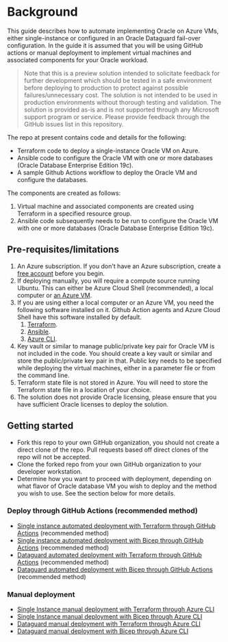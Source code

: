 # Background

This guide describes how to automate implementing Oracle on Azure VMs, either single-instance or configured in an Oracle Dataguard fail-over configuration. In the guide it is assumed that you will be using GitHub actions or manual deployment to implement virtual machines and associated components for your Oracle workload.

> Note that this is a preview solution intended to solicitate feedback for further development which should be tested in a safe environment before deploying to production to protect against possible failures/unnecessary cost. The solution is not intended to be used in production environments without thorough testing and validation. The solution is provided as-is and is not supported through any Microsoft support program or service. Please provide feedback through the GitHub issues list in this repository.

The repo at present contains code and details for the following:

- Terraform code to deploy a single-instance Oracle VM on Azure.
- Ansible code to configure the Oracle VM with one or more databases (Oracle Database Enterprise Edition 19c).
- A sample Github Actions workflow to deploy the Oracle VM and configure the databases.

The components are created as follows:

1. Virtual machine and associated components are created using Terraform in a specified resource group.
2. Ansible code subsequently needs to be run to configure the Oracle VM with one or more databases (Oracle Database Enterprise Edition 19c).

## Pre-requisites/limitations

1. An Azure subscription. If you don't have an Azure subscription, create a [free account](https://azure.microsoft.com/en-us/free/?ref=microsoft.com&utm_source=microsoft.com&utm_medium=docs&utm_campaign=visualstudio) before you begin.
2. If deploying manually, you will require a compute source running Ubuntu. This can either be Azure Cloud Shell (recommended), a local computer or [an Azure VM](https://learn.microsoft.com/en-us/azure/virtual-machines/linux/quick-create-portal?tabs=ubuntu).
3. If you are using either a local computer or an Azure VM, you need the following software installed on it. Github Action agents and Azure Cloud Shell have this software installed by default.
    1. [Terraform](https://developer.hashicorp.com/terraform/downloads).
    1. [Ansible](https://docs.ansible.com/ansible/latest/installation_guide/installation_distros.html).
    1. [Azure CLI](https://learn.microsoft.com/en-us/cli/azure/install-azure-cli-linux?pivots=apt).
4. Key vault or similar to manage public/private key pair for Oracle VM is not included in the code. You should create a key vault or similar and store the public/private key pair in that. Public key needs to be specified while deploying the virtual machines, either in a parameter file or from the command line.
5. Terraform state file is not stored in Azure. You will need to store the Terraform state file in a location of your choice.
6. The solution does not provide Oracle licensing, please ensure that you have sufficient Oracle licenses to deploy the solution.

## Getting started

- Fork this repo to your own GitHub organization, you should not create a direct clone of the repo. Pull requests based off direct clones of the repo will not be accepted.
- Clone the forked repo from your own GitHub organization to your developer workstation.
- Determine how you want to proceed with deployment, depending on what flavor of Oracle database VM you wish to deploy and the method you wish to use. See the section below for more details.

### Deploy through GitHub Actions (recommended method)

- [Single instance automated deployment with Terraform through GitHub Actions](./Deploy-SI-with-TF-GitHub-Actions.md) (recommended method)
- [Single instance automated deployment with Bicep through GitHub Actions](./Deploy-SI-with-Bicep-GitHub-Actions.md) (recommended method)
- [Dataguard automated deployment with Terraform through GitHub Actions](./Deploy-DG-with-TF-GitHub-Actions.md) (recommended method)
- [Dataguard automated deployment with Bicep through GitHub Actions](./Deploy-DG-with-Bicep-GitHub-Actions.md) (recommended method)
  
### Manual deployment

- [Single Instance manual deployment with Terraform through Azure CLI](./Deploy-SI-with-TF-Azure-CLI.md)
- [Single Instance manual deployment with Bicep through Azure CLI](./Deploy-SI-with-Bicep-Azure-CLI.md)
- [Dataguard manual deployment with Terraform through Azure CLI](./Deploy-DG-with-TF-Azure-CLI.md)
- [Dataguard manual deployment with Bicep through Azure CLI](./Deploy-DG-with-Bicep-Azure-CLI.md)
